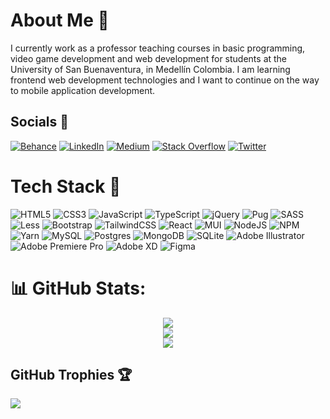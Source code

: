 # About Me 🍃
I currently work as a professor teaching courses in basic programming, video game development and web development for students at the University of San Buenaventura, in Medellín Colombia. I am learning frontend web development technologies and I want to continue on the way to mobile application development.


## Socials 📱
[![Behance](https://img.shields.io/badge/Behance-1769ff?logo=behance&logoColor=white)](https://behance.net/mr-toro) [![LinkedIn](https://img.shields.io/badge/LinkedIn-%230077B5.svg?logo=linkedin&logoColor=white)](https://linkedin.com/in/jose-daniel-toro-130731200) [![Medium](https://img.shields.io/badge/Medium-12100E?logo=medium&logoColor=white)](https://medium.com/@mr.toro) [![Stack Overflow](https://img.shields.io/badge/-Stackoverflow-FE7A16?logo=stack-overflow&logoColor=white)](https://stackoverflow.com/users/20451906) [![Twitter](https://img.shields.io/badge/Twitter-%231DA1F2.svg?logo=Twitter&logoColor=white)](https://twitter.com/MrJoseToro) 

# Tech Stack 🚀
![HTML5](https://img.shields.io/badge/html5-%23E34F26.svg?style=for-the-badge&logo=html5&logoColor=white) ![CSS3](https://img.shields.io/badge/css3-%231572B6.svg?style=for-the-badge&logo=css3&logoColor=white) ![JavaScript](https://img.shields.io/badge/javascript-%23323330.svg?style=for-the-badge&logo=javascript&logoColor=%23F7DF1E) ![TypeScript](https://img.shields.io/badge/typescript-%23007ACC.svg?style=for-the-badge&logo=typescript&logoColor=white) ![jQuery](https://img.shields.io/badge/jquery-%230769AD.svg?style=for-the-badge&logo=jquery&logoColor=white) ![Pug](https://img.shields.io/badge/Pug-FFF?style=for-the-badge&logo=pug&logoColor=A86454) ![SASS](https://img.shields.io/badge/SASS-hotpink.svg?style=for-the-badge&logo=SASS&logoColor=white) ![Less](https://img.shields.io/badge/less-2B4C80?style=for-the-badge&logo=less&logoColor=white) ![Bootstrap](https://img.shields.io/badge/bootstrap-%23563D7C.svg?style=for-the-badge&logo=bootstrap&logoColor=white) ![TailwindCSS](https://img.shields.io/badge/tailwindcss-%2338B2AC.svg?style=for-the-badge&logo=tailwind-css&logoColor=white)  ![React](https://img.shields.io/badge/react-%2320232a.svg?style=for-the-badge&logo=react&logoColor=%2361DAFB) ![MUI](https://img.shields.io/badge/MUI-%230081CB.svg?style=for-the-badge&logo=material-ui&logoColor=white) ![NodeJS](https://img.shields.io/badge/node.js-6DA55F?style=for-the-badge&logo=node.js&logoColor=white) ![NPM](https://img.shields.io/badge/NPM-%23000000.svg?style=for-the-badge&logo=npm&logoColor=white) ![Yarn](https://img.shields.io/badge/yarn-%232C8EBB.svg?style=for-the-badge&logo=yarn&logoColor=white) ![MySQL](https://img.shields.io/badge/mysql-%2300f.svg?style=for-the-badge&logo=mysql&logoColor=white) ![Postgres](https://img.shields.io/badge/postgres-%23316192.svg?style=for-the-badge&logo=postgresql&logoColor=white) ![MongoDB](https://img.shields.io/badge/MongoDB-%234ea94b.svg?style=for-the-badge&logo=mongodb&logoColor=white) ![SQLite](https://img.shields.io/badge/sqlite-%2307405e.svg?style=for-the-badge&logo=sqlite&logoColor=white) ![Adobe Illustrator](https://img.shields.io/badge/adobeillustrator-%23FF9A00.svg?style=for-the-badge&logo=adobeillustrator&logoColor=white) ![Adobe Premiere Pro](https://img.shields.io/badge/Adobe%20Premiere%20Pro-9999FF.svg?style=for-the-badge&logo=Adobe%20Premiere%20Pro&logoColor=white) ![Adobe XD](https://img.shields.io/badge/Adobe%20XD-470137?style=for-the-badge&logo=Adobe%20XD&logoColor=#FF61F6) ![Figma](https://img.shields.io/badge/figma-%23F24E1E.svg?style=for-the-badge&logo=figma&logoColor=white)

# 📊 GitHub Stats:
<div style="text-align: center;">

![](https://github-readme-stats.vercel.app/api?username=MrToro&theme=react&hide_border=true&include_all_commits=true&count_private=true)<br/>
![](https://github-readme-streak-stats.herokuapp.com/?user=MrToro&theme=react&hide_border=true)<br/>
![](https://github-readme-stats.vercel.app/api/top-langs/?username=MrToro&theme=react&hide_border=true&include_all_commits=true&count_private=false&layout=compact)

</div>

## GitHub Trophies 🏆
![](https://github-profile-trophy.vercel.app/?username=MrToro&theme=discord&no-frame=true&no-bg=false&margin-w=4)

<!-- fuente: https://gprm.itsvg.in/ -->
